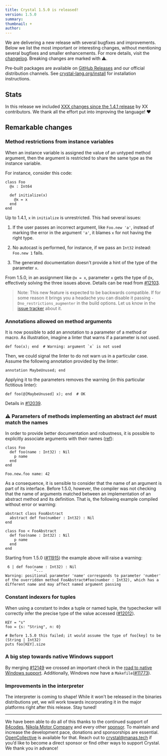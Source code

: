 ```yaml
---
title: Crystal 1.5.0 is released!
version: 1.5.0
summary:
thumbnail: +
author:
---
```


We are delivering a new release with several bugfixes and improvements. Below we list the most important or interesting changes, without mentioning several bugfixes and smaller enhancements. For more details, visit the [changelog](https://github.com/crystal-lang/crystal/releases/tag/1.5.0). Breaking changes are marked with ⚠️.

Pre-built packages are available on [GitHub Releases](https://github.com/crystal-lang/crystal/releases/tag/1.5.0) and our official distribution channels.
See [crystal-lang.org/install](https://crystal-lang.org/install/) for installation instructions.

## Stats

In this release we included [XXX changes since the 1.4.1 release](https://github.com/crystal-lang/crystal/pulls?q=is%3Apr+milestone%3A1.5.0) by XX contributors. We thank all the effort put into improving the language! ❤️

## Remarkable changes

### Method restrictions from instance variables

When an instance variable is assigned the value of an untyped method argument, then the argument is restricted to share the same type as the instance variable.

For instance, consider this code:

```crystal
class Foo
  @x : Int64

  def initialize(x)
    @x = x
  end
end
````

Up to 1.4.1, `x` in `initialize` is unrestricted. This had several issues:

 1. If the user passes an incorrect argument, like `Foo.new 'a'`, instead of marking the error in the argument `'a'`, it blames `x` for not having the right type.

 2. No autocast is performed, for instance, if we pass an `Int32` instead: `Foo.new 1` fails.

 3. The generated documentation doesn't provide a hint of the type of the parameter `x`.

From 1.5.0, in an assignment like `@x = x`, parameter `x` gets the type of `@x`, effectively solving the three issues above. Details can be read from [#12103](https://github.com/crystal-lang/crystal/pull/12103).

> Note: This new feature is expected to be backwards compatible. If for some reason it brings you a headache you can disable it passing `-Dno_restrictions_augmenter` in the build options. Let us know in the [issue tracker](https://github.com/crystal-lang/crystal/issues) about it.

### Annotations allowed on method arguments

It is now possible to add an annotation to a parameter of a method or macro. As illustration, imagine a linter that warns if a parameter is not used.

```crystal
def foo(x); end  # Warning: argument `x` is not used
```

Then, we could signal the linter to do not warn us in a particular case. Assume the following annotation provided by the linter:

```crystal
annotation MaybeUnused; end
```

Applying it to the parameters removes the warning (in this particular fictitious linter):

```crystal
def foo(@[MaybeUnused] x); end  # OK
```

Details in [#12039](https://github.com/crystal-lang/crystal/issues/12039).

### ⚠️ Parameters of methods implementing an abstract `def` must match the names

In order to provide better documentation and robustness, it is possible to explicitly associate arguments with their names ([ref](https://crystal-lang.org/reference/1.4/syntax_and_semantics/default_and_named_arguments.html#named-arguments)):

```crystal
class Foo
  def foo(name : Int32) : Nil
    p name
  end
end

Foo.new.foo name: 42
```

As a consequence, it is sensible to consider that the name of an argument is part of its interface. Before 1.5.0, however, the compiler was not checking that the name of arguments matched between an implementation of an abstract method and its definition. That is, the following example compiled without error or warning:

```crystal
abstract class FooAbstract
  abstract def foo(number : Int32) : Nil
end

class Foo < FooAbstract
  def foo(name : Int32) : Nil
    p name
  end
end
```

Starting from 1.5.0 ([#11915](https://github.com/crystal-lang/crystal/pull/11915)) the example above will raise a warning:

```
 6 | def foo(name : Int32) : Nil
             ^---
Warning: positional parameter 'name' corresponds to parameter 'number' of the overridden method FooAbstract#foo(number : Int32), which has a different name and may affect named argument passing
```

### Constant indexers for tuples

When using a constant to index a tuple or named tuple, the typechecker will correctly infer the precise type of the value accessed ([#12012](https://github.com/crystal-lang/crystal/pull/12012)).

```crystal
KEY = "s"
foo = {s: "String", n: 0}

# Before 1.5.0 this failed; it would assume the type of foo[key] to be (String | Int32)
puts foo[KEY].size
```

### A big step towards native Windows support

By merging [#12149](https://github.com/crystal-lang/crystal/pull/12149) we crossed an important check in the [road to native Windows support](https://github.com/crystal-lang/crystal/issues/5430). Additionally, Windows now have a `Makefile`([#11773](https://github.com/crystal-lang/crystal/pull/11773)).

### Improvements in the interpreter

The interpreter is coming to shape! While it won't be released in the binaries distributions yet, we will work towards incorporating it in the major platforms right after this release. Stay tuned!

---

We have been able to do all of this thanks to the continued support of [84codes](https://www.84codes.com/), [Nikola Motor Company](https://nikolamotor.com/) and every other [sponsor](/sponsors). To maintain and increase the development pace, donations and sponsorships are essential. [OpenCollective](https://opencollective.com/crystal-lang) is available for that. Reach out to [crystal@manas.tech](mailto:crystal@manas.tech) if you’d like to become a direct sponsor or find other ways to support Crystal. We thank you in advance!
